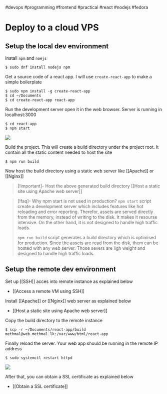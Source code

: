 #devops #programming #frontend #practical #react #nodejs #fedora

# Deploy to a cloud VPS

## Setup the local dev environment
Install `npm` and `noejs`
```
$ sudo dnf install nodejs npm
```

Get a source code of a react app. I will use `create-react-app` to make a simple boilerplate
```
$ sudo npm install -g create-react-app
$ cd ~/Documents
$ cd create-react-app react-app
```

Run the development server open it in the web browser. Server is running in localhost:3000
```
$ cd react-app
$ npm start
```
![](https://i.imgur.com/mTjlP7u.png)

Build the project. This will create a build directory under the project root. It contain all the static content needed to host the site
```
$ npm run build
```

Now host the build directory using a static web server like [[Apache]] or [[Nginx]]
>[!important]- Host the above generated build directory
>[[Host a static site using Apache web server]]

>[!faq]- Why npm start is not used in production?
> `npm start` script create a development server which includes features like hot reloading and error reporting. Therefor, assets are served directly from the memory, instead of writing to the disk. It makes it resourse intensive. On the other hand, it is not designed to handle high traffic loads.
> 
> `npm run build` script generates a build directory which is optimised for production. Since the assets are read from the disk, them can be hosted with any web server. Those severs are ligh weight and designed to handle high traffic loads.

## Setup the remote dev environment
Set up [[SSH]] acces into remote instance as explained below
- [[Access a remote VM using SSH]]

Install [[Apache]] or [[Nginx]] web server as explained below
- [[Host a static site using Apache web server]]

Copy the build directory to the remote instance
```
$ scp -r ~/Documents/react-app/build methmal@web.methmal.lk:/var/www/html/react-app
```

Finally reload the server. Your web app should be running in the remote IP address
```
$ sudo systemctl restart httpd
```

![](https://i.imgur.com/Je3Q4F4.png)

After that, you can obtain a SSL certificate as explained below
- [[Obtain a SSL certificate]]